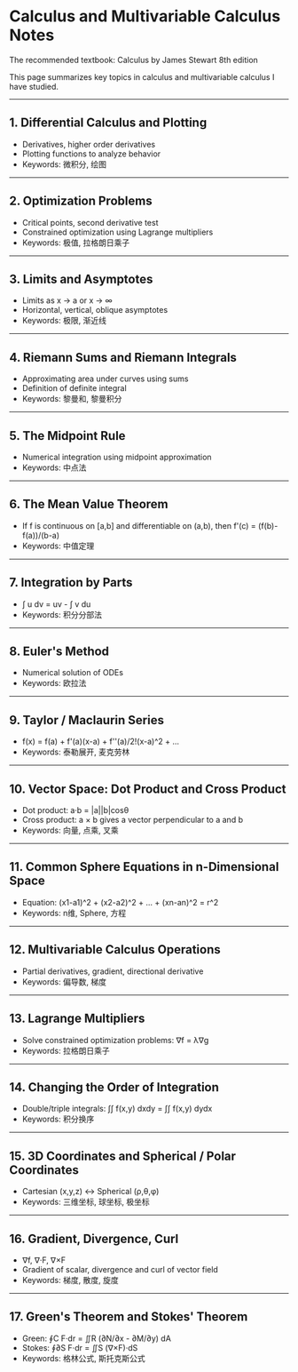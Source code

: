 
# Calculus and Multivariable Calculus Notes
The recommended textbook: Calculus by James Stewart 8th edition

This page summarizes key topics in calculus and multivariable calculus I have studied.


---

## 1. Differential Calculus and Plotting
- Derivatives, higher order derivatives
- Plotting functions to analyze behavior
- Keywords: 微积分, 绘图

---

## 2. Optimization Problems
- Critical points, second derivative test
- Constrained optimization using Lagrange multipliers
- Keywords: 极值, 拉格朗日乘子

---

## 3. Limits and Asymptotes
- Limits as x → a or x → ∞
- Horizontal, vertical, oblique asymptotes
- Keywords: 极限, 渐近线

---

## 4. Riemann Sums and Riemann Integrals
- Approximating area under curves using sums
- Definition of definite integral
- Keywords: 黎曼和, 黎曼积分

---

## 5. The Midpoint Rule
- Numerical integration using midpoint approximation
- Keywords: 中点法

---

## 6. The Mean Value Theorem
- If f is continuous on [a,b] and differentiable on (a,b), then f'(c) = (f(b)-f(a))/(b-a)
- Keywords: 中值定理

---

## 7. Integration by Parts
- ∫ u dv = uv - ∫ v du
- Keywords: 积分分部法

---

## 8. Euler's Method
- Numerical solution of ODEs
- Keywords: 欧拉法

---

## 9. Taylor / Maclaurin Series
- f(x) = f(a) + f'(a)(x-a) + f''(a)/2!(x-a)^2 + ...
- Keywords: 泰勒展开, 麦克劳林

---

## 10. Vector Space: Dot Product and Cross Product
- Dot product: a·b = |a||b|cosθ
- Cross product: a × b gives a vector perpendicular to a and b
- Keywords: 向量, 点乘, 叉乘

---

## 11. Common Sphere Equations in n-Dimensional Space
- Equation: (x1-a1)^2 + (x2-a2)^2 + ... + (xn-an)^2 = r^2
- Keywords: n维, Sphere, 方程

---

## 12. Multivariable Calculus Operations
- Partial derivatives, gradient, directional derivative
- Keywords: 偏导数, 梯度

---

## 13. Lagrange Multipliers
- Solve constrained optimization problems: ∇f = λ∇g
- Keywords: 拉格朗日乘子

---

## 14. Changing the Order of Integration
- Double/triple integrals: ∫∫ f(x,y) dxdy = ∫∫ f(x,y) dydx
- Keywords: 积分换序

---

## 15. 3D Coordinates and Spherical / Polar Coordinates
- Cartesian (x,y,z) ↔ Spherical (ρ,θ,φ)
- Keywords: 三维坐标, 球坐标, 极坐标

---

## 16. Gradient, Divergence, Curl
- ∇f, ∇·F, ∇×F
- Gradient of scalar, divergence and curl of vector field
- Keywords: 梯度, 散度, 旋度

---

## 17. Green's Theorem and Stokes' Theorem
- Green: ∮C F·dr = ∬R (∂N/∂x - ∂M/∂y) dA
- Stokes: ∮∂S F·dr = ∬S (∇×F)·dS
- Keywords: 格林公式, 斯托克斯公式
